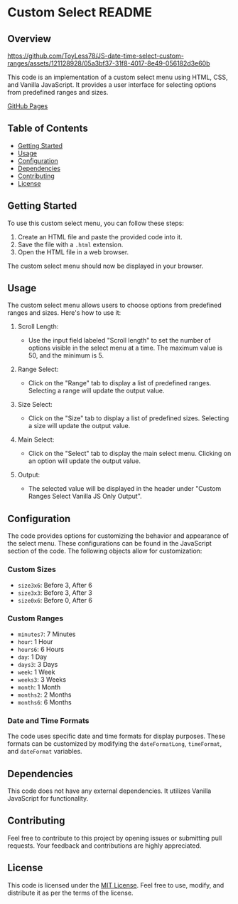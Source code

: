 # Custom Select README

## Overview


https://github.com/ToyLess78/JS-date-time-select-custom-ranges/assets/121128928/05a3bf37-31f8-4017-8e49-056182d3e60b


This code is an implementation of a custom select menu using HTML, CSS, and Vanilla JavaScript. It provides a user interface for selecting options from predefined ranges and sizes.

[GitHub Pages](https://toyless78.github.io/JS-date-time-select-custom-ranges/)

## Table of Contents

- [Getting Started](#getting-started)
- [Usage](#usage)
- [Configuration](#configuration)
- [Dependencies](#dependencies)
- [Contributing](#contributing)
- [License](#license)

## Getting Started

To use this custom select menu, you can follow these steps:

1. Create an HTML file and paste the provided code into it.
2. Save the file with a `.html` extension.
3. Open the HTML file in a web browser.

The custom select menu should now be displayed in your browser.

## Usage

The custom select menu allows users to choose options from predefined ranges and sizes. Here's how to use it:

1. Scroll Length:
   - Use the input field labeled "Scroll length" to set the number of options visible in the select menu at a time. The maximum value is 50, and the minimum is 5.

2. Range Select:
   - Click on the "Range" tab to display a list of predefined ranges. Selecting a range will update the output value.

3. Size Select:
   - Click on the "Size" tab to display a list of predefined sizes. Selecting a size will update the output value.

4. Main Select:
   - Click on the "Select" tab to display the main select menu. Clicking on an option will update the output value.

5. Output:
   - The selected value will be displayed in the header under "Custom Ranges Select Vanilla JS Only Output".

## Configuration

The code provides options for customizing the behavior and appearance of the select menu. These configurations can be found in the JavaScript section of the code. The following objects allow for customization:

### Custom Sizes

- `size3x6`: Before 3, After 6
- `size3x3`: Before 3, After 3
- `size0x6`: Before 0, After 6

### Custom Ranges

- `minutes7`: 7 Minutes
- `hour`: 1 Hour
- `hours6`: 6 Hours
- `day`: 1 Day
- `days3`: 3 Days
- `week`: 1 Week
- `weeks3`: 3 Weeks
- `month`: 1 Month
- `months2`: 2 Months
- `months6`: 6 Months

### Date and Time Formats

The code uses specific date and time formats for display purposes. These formats can be customized by modifying the `dateFormatLong`, `timeFormat`, and `dateFormat` variables.

## Dependencies

This code does not have any external dependencies. It utilizes Vanilla JavaScript for functionality.

## Contributing

Feel free to contribute to this project by opening issues or submitting pull requests. Your feedback and contributions are highly appreciated.

## License

This code is licensed under the [MIT License](LICENSE). Feel free to use, modify, and distribute it as per the terms of the license.
